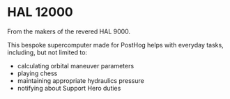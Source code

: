 # HAL 12000

From the makers of the revered HAL 9000.

This bespoke supercomputer made for PostHog helps with everyday tasks, including, but not limited to:
- calculating orbital maneuver parameters
- playing chess
- maintaining appropriate hydraulics pressure
- notifying about Support Hero duties
